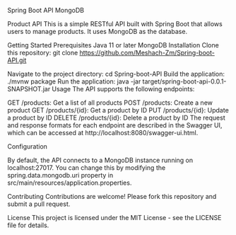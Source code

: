 Spring Boot API MongoDB

Product API
This is a simple RESTful API built with Spring Boot that allows users to manage products. It uses MongoDB as the database.

Getting Started
Prerequisites
Java 11 or later
MongoDB
Installation
Clone this repository: git clone https://github.com/Meshach-Zm/Spring-boot-API.git

Navigate to the project directory:
cd Spring-boot-API
Build the application: ./mvnw package
Run the application: java -jar target/spring-boot-api-0.0.1-SNAPSHOT.jar
Usage
The API supports the following endpoints:

GET /products: Get a list of all products
POST /products: Create a new product
GET /products/{id}: Get a product by ID
PUT /products/{id}: Update a product by ID
DELETE /products/{id}: Delete a product by ID
The request and response formats for each endpoint are described in the Swagger UI, which can be accessed at http://localhost:8080/swagger-ui.html.

Configuration

By default, the API connects to a MongoDB instance running on localhost:27017. 
You can change this by modifying the spring.data.mongodb.uri property in src/main/resources/application.properties.

Contributing
Contributions are welcome! Please fork this repository and submit a pull request.

License
This project is licensed under the MIT License - see the LICENSE file for details.
